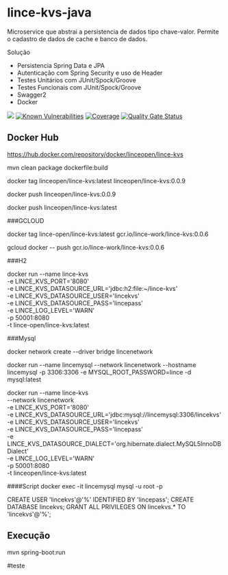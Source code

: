 # lince-kvs-java
Microservice que abstrai a persistencia de dados tipo chave-valor. 
Permite o cadastro de dados de cache e banco de dados.

Solução

* Persistencia Spring Data e JPA
* Autenticação com Spring Security e uso de Header
* Testes Unitários com JUnit/Spock/Groove
* Testes Funcionais com JUnit/Spock/Groove
* Swagger2
* Docker

![](https://github.com/lince-open/lince-kvs-java/workflows/Java%20CI/badge.svg)
[![Known Vulnerabilities](https://snyk.io/test/github/lince-open/lince-kvs-java/badge.svg)](https://snyk.io/test/github/pedrozatta/lince-kvs-java)
[![Coverage](https://sonarcloud.io/api/project_badges/measure?project=lince-open_lince-kvs-java&metric=coverage)](https://sonarcloud.io/dashboard?id=lince-open_lince-kvs-java)
[![Quality Gate Status](https://sonarcloud.io/api/project_badges/measure?project=lince-open_lince-kvs-java&metric=alert_status)](https://sonarcloud.io/dashboard?id=lince-open_lince-kvs-java)


## Docker Hub

https://hub.docker.com/repository/docker/linceopen/lince-kvs

mvn clean package dockerfile:build

docker tag linceopen/lince-kvs:latest linceopen/lince-kvs:0.0.9

docker push linceopen/lince-kvs:0.0.9

docker push linceopen/lince-kvs:latest

###GCLOUD

docker tag lince-open/lince-kvs:latest gcr.io/lince-work/lince-kvs:0.0.6

gcloud docker -- push gcr.io/lince-work/lince-kvs:0.0.6

###H2

docker run --name lince-kvs \
-e LINCE_KVS_PORT='8080' \
-e LINCE_KVS_DATASOURCE_URL='jdbc:h2:file:~/lince-kvs' \
-e LINCE_KVS_DATASOURCE_USER='lincekvs' \
-e LINCE_KVS_DATASOURCE_PASS='lincepass' \
-e LINCE_LOG_LEVEL='WARN' \
-p 50001:8080 \
-t lince-open/lince-kvs:latest

###Mysql

docker network create --driver bridge lincenetwork
 
docker run --name lincemysql --network lincenetwork --hostname lincemysql -p 3306:3306 -e MYSQL_ROOT_PASSWORD=lince -d mysql:latest

docker run --name lince-kvs \
--network lincenetwork \
-e LINCE_KVS_PORT='8080' \
-e LINCE_KVS_DATASOURCE_URL='jdbc:mysql://lincemysql:3306/lincekvs' \
-e LINCE_KVS_DATASOURCE_USER='lincekvs' \
-e LINCE_KVS_DATASOURCE_PASS='lincepass' \
-e LINCE_KVS_DATASOURCE_DIALECT='org.hibernate.dialect.MySQL5InnoDBDialect' \
-e LINCE_LOG_LEVEL='WARN' \
-p 50001:8080 \
-t linceopen/lince-kvs:latest


####Script
docker exec -it lincemysql mysql -u root -p
 
CREATE USER 'lincekvs'@'%' IDENTIFIED BY 'lincepass';
CREATE DATABASE lincekvs;
GRANT ALL PRIVILEGES ON lincekvs.* TO 'lincekvs'@'%';

## Execução
mvn spring-boot:run

#teste